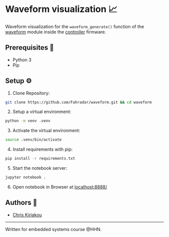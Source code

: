 # Waveform visualization 📈

Waveform visualization for the `waveform_generate()` function of the [waveform](https://github.com/Fahradar/controller/main/blob/src/waveform.h) module inside the [controller](https://github.com/Fahradar/conroller) firmware.

## Prerequisites 📑
* Python 3
* Pip

## Setup ⚙️
1. Clone Repository:
```sh
git clone https://github.com/Fahradar/waveform.git && cd waveform
```
2. Setup a virtual environment:
```sh
python -m venv .venv
```
3. Activate the virtual environment:
```sh
source .venv/bin/activate
```
4. Install requirements with pip:
```sh
pip install -r requirements.txt
```
5. Start the notebook server:
```sh
jupyter notebook .
```
6. Open notebook in Browser at [localhost:8888/](http://localhost:8888)

## Authors 👥
* [Chris Kiriakou](https://github.com/ckiri)

----

Written for embedded systems course @HHN.
